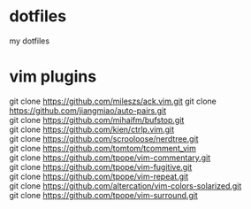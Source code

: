 dotfiles
========

my dotfiles

vim plugins
========

git clone https://github.com/mileszs/ack.vim.git
git clone https://github.com/jiangmiao/auto-pairs.git  
git clone https://github.com/mihaifm/bufstop.git  
git clone https://github.com/kien/ctrlp.vim.git  
git clone https://github.com/scrooloose/nerdtree.git  
git clone https://github.com/tomtom/tcomment_vim  
git clone https://github.com/tpope/vim-commentary.git  
git clone https://github.com/tpope/vim-fugitive.git  
git clone https://github.com/tpope/vim-repeat.git  
git clone https://github.com/altercation/vim-colors-solarized.git  
git clone https://github.com/tpope/vim-surround.git  
